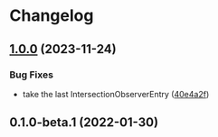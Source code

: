 # Changelog

## [1.0.0](https://github.com/tobyzerner/sticky-observer/compare/0.1.0-beta.1...v1.0.0) (2023-11-24)


### Bug Fixes

* take the last IntersectionObserverEntry ([40e4a2f](https://github.com/tobyzerner/sticky-observer/commit/40e4a2f1055179232ed8132ac2b4e5f8f0190f66))

## 0.1.0-beta.1 (2022-01-30)
